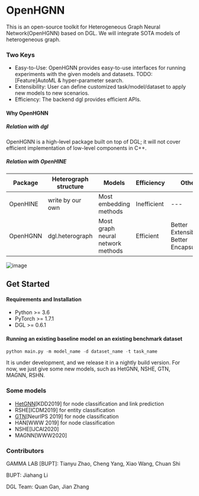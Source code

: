 # OpenHGNN
This is an open-source toolkit for Heterogeneous Graph Neural Network(OpenHGNN) based on DGL. We will integrate SOTA models of heterogeneous graph.

### Two Keys

- Easy-to-Use: OpenHGNN provides easy-to-use interfaces for running experiments with the given models and datasets. TODO: [Feature]AutoML & hyper-parameter search.
- Extensibility: User can define customized task/model/dataset to apply new models to new scenarios.
- Efficiency: The backend dgl provides efficient APIs.

#### Why OpenHGNN

##### Relation with dgl

OpenHGNN is a high-level package built on top of DGL; it will not cover efficient implementation of low-level components in C++.

##### Relation with OpenHINE

| Package  | Heterograph structure | Models                            | Efficiency  | Others                                     |
| -------- | --------------------- | --------------------------------- | ----------- | ------------------------------------------ |
| OpenHINE | write by our own      | Most embedding methods            | Inefficient | ---                                        |
| OpenHGNN | dgl.heterograph       | Most graph neural network methods | Efficient   | Better Extensibility, Better Encapsulation |



![image](https://github.com/BUPT-GAMMA/OpenHGNN-DGL/tree/main/docs/source/image-001.jpg)

## Get Started

#### Requirements and Installation

- Python  >= 3.6
- PyTorch  >= 1.7.1
- DGL >= 0.6.1

#### Running an existing baseline model on an existing benchmark dataset

```python
python main.py -m model_name -d dataset_name -t task_name
```

It is under development, and we release it in a nightly build version. For now, we just give some new models, such as HetGNN, NSHE, GTN, MAGNN, RSHN.

### Some models

- [HetGNN](https://github.com/BUPT-GAMMA/OpenHGNN-DGL/tree/main/openhgnn/output/HetGNN)[KDD2019] for node classification and link prediction
- RSHE[ICDM2019] for entity classification
- [GTN](https://github.com/BUPT-GAMMA/OpenHGNN-DGL/tree/main/openhgnn/output/GTN)[NeurIPS 2019] for node classification
- HAN[WWW 2019] for node classification
- NSHE[IJCAI2020]
- MAGNN[WWW2020]

### Contributors

GAMMA LAB [BUPT]: Tianyu Zhao, Cheng Yang, Xiao Wang, Chuan Shi

BUPT: Jiahang Li

DGL Team: Quan Gan, Jian Zhang

